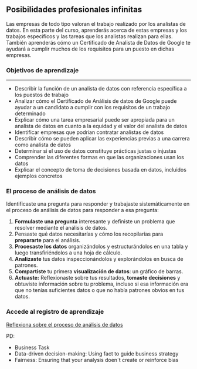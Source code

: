 ## Posibilidades profesionales infinitas
Las empresas de todo tipo valoran el trabajo realizado por los analistas de datos. En esta parte del curso, aprenderás acerca de estas empresas y los trabajos específicos y las tareas que los analistas realizan para ellas. También aprenderás cómo un Certificado de Analista de Datos de Google te ayudará a cumplir muchos de los requisitos para un puesto en dichas empresas.
### Objetivos de aprendizaje
---
* Describir la función de un analista de datos con referencia específica a los puestos de trabajo
* Analizar cómo el Certificado de Análisis de datos de Google puede ayudar a un candidato a cumplir con los requisitos de un trabajo determinado
* Explicar cómo una tarea empresarial puede ser apropiada para un analista de datos en cuanto a la equidad y el valor del analista de datos
* Identificar empresas que podrían contratar analistas de datos
* Describir cómo se pueden aplicar las experiencias previas a una carrera como analista de datos
* Determinar si el uso de datos constituye prácticas justas o injustas
* Comprender las diferentes formas en que las organizaciones usan los datos
* Explicar el concepto de toma de decisiones basada en datos, incluidos ejemplos concretos

### El proceso de análisis de datos
Identificaste una pregunta para responder y trabajaste sistemáticamente en el proceso de análisis de datos para responder a esa pregunta:

1. **Formulaste una pregunta** interesante y definiste un problema que resolver mediante el análisis de datos. 
2. Pensaste qué datos necesitarías y cómo los recopilarías para **prepararte** para el análisis.
3. **Procesaste los datos** organizándolos y estructurándolos en una tabla y luego transfiriéndolos a una hoja de cálculo. 
4. **Analizaste** tus datos inspeccionándolos y explorándolos en busca de patrones.
5. **Compartiste** tu primera **visualización de datos**: un gráfico de barras.
6. **Actuaste:** Reflexionaste sobre tus resultados, **tomaste decisiones** y obtuviste información sobre tu problema, incluso si esa información era que no tenías suficientes datos o que no había patrones obvios en tus datos.

### Accede al registro de aprendizaje
[Reflexiona sobre el proceso de análisis de datos](https://docs.google.com/document/d/1MCgIOQk2eW77ZBpJ6ygRcrkdJ1aLuQd3IrkqsMpys5c/template/preview)


PD: 
- Business Task
- Data-driven decision-making: Using fact to guide business strategy
- Fairness: Ensuring that your analysis doen´t create or reinforce bias
